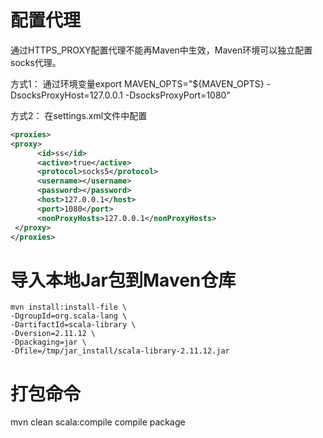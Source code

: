 # 配置代理

通过HTTPS_PROXY配置代理不能再Maven中生效，Maven环境可以独立配置socks代理。

方式1： 通过环境变量export MAVEN_OPTS="${MAVEN_OPTS} -DsocksProxyHost=127.0.0.1 -DsocksProxyPort=1080"

方式2： 在settings.xml文件中配置

```xml
<proxies>
<proxy>
      <id>ss</id>
      <active>true</active>
      <protocol>socks5</protocol>
      <username></username>
      <password></password>
      <host>127.0.0.1</host>
      <port>1080</port>
      <nonProxyHosts>127.0.0.1</nonProxyHosts>
 </proxy>
</proxies>
```


# 导入本地Jar包到Maven仓库

```shell
mvn install:install-file \
-DgroupId=org.scala-lang \
-DartifactId=scala-library \
-Dversion=2.11.12 \
-Dpackaging=jar \
-Dfile=/tmp/jar_install/scala-library-2.11.12.jar
```

# 打包命令

mvn clean scala:compile compile package